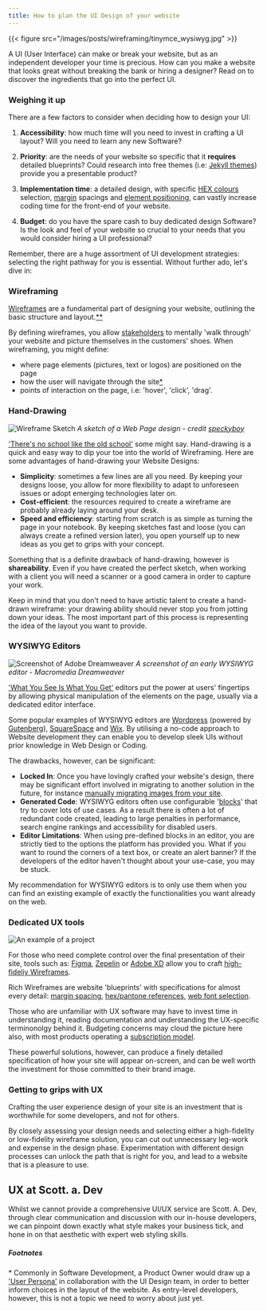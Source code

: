 ```yaml
---
title: How to plan the UI Design of your website
---
```


{{< figure src="/images/posts/wireframing/tinymce_wysiwyg.jpg" >}}

A UI (User Interface) can make or break your website, but as an independent developer your time is precious. How can you make a website that looks great without breaking the bank or hiring a designer? Read on to discover the ingredients that go into the perfect UI.

### Weighing it up

There are a few factors to consider when deciding how to design your UI:

1. **Accessibility**: how much time will you need to invest in crafting a UI layout? Will you need to learn any new Software?

2. **Priority**: are the needs of your website so specific that it **requires** detailed blueprints? Could research into free themes (i.e: [Jekyll themes](https://jamstackthemes.dev/)) provide you a presentable product? 

3. **Implementation time**: a detailed design, with specific [HEX colours](https://www.shutterstock.com/blog/how-hex-colors-work) selection, [margin](https://developer.mozilla.org/en-US/docs/Web/CSS/margin) spacings and [element positioning](https://www.philipwallage.com/article/positioning-strategies-for-uiux-designers-a-comprehensive-guide), can vastly increase coding time for the front-end of your website.

4. **Budget**: do you have the spare cash to buy dedicated design Software? Is the look and feel of your website so crucial to your needs that you would consider hiring a UI professional?

Remember, there are a huge assortment of UI development strategies: selecting the right pathway for you is essential. Without further ado, let's dive in:

### Wireframing

[Wireframes](https://www.interaction-design.org/literature/topics/wireframe#low-fidelity_wireframes-4) are a fundamental part of designing your website, outlining the basic structure and layout.[**](#footnotes)

By defining wireframes, you allow [stakeholders](https://agilemodeling.com/essays/stakeholders.htm) to mentally 'walk through' your website and picture themselves in the customers' shoes. When wireframing, you might define: 
- where page elements (pictures, text or logos) are positioned on the page
- how the user will navigate through the site[*](#footnotes)
- points of interaction on the page, i.e: 'hover', 'click', 'drag'.

### Hand-Drawing

![Wireframe Sketch](/images/posts/wireframing/wireframe-sketch-01.jpg)
_A sketch of a Web Page design - credit [speckyboy](https://speckyboy.com/web-mobile-wireframe-sketch-examples/)_

['There's no school like the old school'](https://makeagif.com/gif/no-school-like-old-school-Evs3Lv) some might say. Hand-drawing is a quick and easy way to dip your toe into the world of Wireframing. Here are some advantages of hand-drawing your Website Designs:

- **Simplicity**: sometimes a few lines are all you need. By keeping your designs loose, you allow for more flexibility to adapt to unforeseen issues or adopt emerging technologies later on.
- **Cost-efficient**: the resources required to create a wireframe are probably already laying around your desk.
- **Speed and efficiency**: starting from scratch is as simple as turning the page in your notebook. By keeping sketches fast and loose (you can always create a refined version later), you open yourself up to new ideas as you get to grips with your concept.

Something that is a definite drawback of hand-drawing, however is **shareability**. Even if you have created the perfect sketch, when working with a client you will need a scanner or a good camera in order to capture your work.

Keep in mind that you don't need to have artistic talent to create a hand-drawn wireframe: your drawing ability should never stop you from jotting down your ideas. The most important part of this process is representing the idea of the layout you want to provide.


### WYSIWYG Editors

![Screenshot of Adobe Dreamweaver](/images/posts/wireframing/dreamweaver.jpg)
_A screenshot of an early WYSIWYG editor - Macromedia Dreamweaver_

['What You See Is What You Get'](https://www.techtarget.com/whatis/definition/WYSIWYG-what-you-see-is-what-you-get) editors put the power at users' fingertips by allowing physical manipulation of the elements on the page, usually via a dedicated editor interface.

Some popular examples of WYSIWYG editors are [Wordpress](https://wordpress.com/) (powered by [Gutenberg](https://github.com/WordPress/gutenberg)), [SquareSpace](https://www.squarespace.com/) and [Wix](https://www.wix.com/). By utilising a no-code approach to Website development they can enable you to develop sleek UIs without prior knowledge in Web Design or Coding.

The drawbacks, however, can be significant:

- **Locked In**: Once you have lovingly crafted your website's design, there may be significant effort involved in migrating to another solution in the future, for instance [manually migrating images from your site](https://wpengine.co.uk/resources/squarespace-to-wordpress/#Step_5_Import_Your_Squarespace_Images_into_WordPress).
- **Generated Code**: WYSIWYG editors often use configurable '[blocks](https://support.squarespace.com/hc/en-us/articles/206543757-Adding-content-with-blocks)' that try to cover lots of use cases. As a result there is often a lot of redundant code created, leading to large penalties in performance, search engine rankings and accessibility for disabled users.
- **Editor Limitations**: When using pre-defined blocks in an editor, you are strictly tied to the options the platform has provided you. What if you want to round the corners of a text box, or create an alert banner? If the developers of the editor haven't thought about your use-case, you may be stuck.

My recommendation for WYSIWYG editors is to only use them when you can find an existing example of exactly the functionalities you want already on the web.

### Dedicated UX tools

![An example of a project](/images/posts/wireframing/figma.png "Figma Example")

For those who need complete control over the final presentation of their site, tools such as: [Figma](https://www.figma.com/), [Zepelin](https://zeplin.io/) or [Adobe XD](https://adobexdplatform.com/) allow you to craft [high-fideliy Wireframes](https://www.justinmind.com/wireframe/low-fidelity-vs-high-fidelity-wireframing-is-paper-dead).

Rich Wireframes are website 'blueprints' with specifications for almost every detail: [margin spacing](https://www.figma.com/community/plugin/742639765059742358/margins), [hex/pantone references](https://support.zeplin.io/en/articles/1444421-organizing-styleguide-colors), [web font selection](https://www.youtube.com/watch?v=_ouj9R_jjig).

Those who are unfamiliar with UX software may have to invest time in understanding it, reading documentation and understanding the UX-specific terminonolgy behind it. Budgeting concerns may cloud the picture here also, with most products operating a [subscription model](https://www.figma.com/pricing/).

These powerful solutions, however, can produce a finely detailed specification of how your site will appear on-screen, and can be well worth the investment for those committed to their brand image.

### Getting to grips with UX

Crafting the user experience design of your site is an investment that is worthwhile for some developers, and not for others. 

By closely assessing your design needs and selecting either a high-fidelity or low-fidelity wireframe solution, you can cut out unnecessary leg-work and expense in the design phase. Experimentation with different design processes can unlock the path that is right for you, and lead to a website that is a pleasure to use.

## UX at Scott. a. Dev

Whilst we cannot provide a comprehensive UI/UX service are Scott. A. Dev, through clear communication and discussion with our in-house developers, we can pinpoint down exactly what style makes your business tick, and hone in on that aesthetic with expert web styling skills.

##### Footnotes
\* Commonly in Software Development, a Product Owner would draw up a ['User Persona'](https://www.techtarget.com/whatis/definition/WYSIWYG-what-you-see-is-what-you-get) in collaboration with the UI Design team, in order to better inform choices in the layout of the website. As entry-level developers, however, this is not a topic we need to worry about just yet.